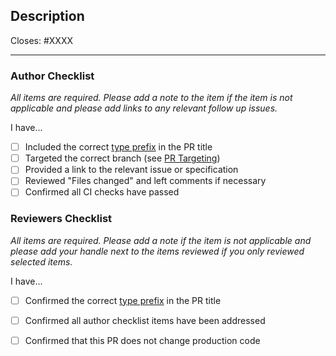 ## Description

Closes: #XXXX

<!-- Add a description of the changes that this PR introduces and the files that
are the most critical to review. -->

---

### Author Checklist

*All items are required. Please add a note to the item if the item is not applicable and
please add links to any relevant follow up issues.*

I have...

- [ ] Included the correct [type prefix](https://github.com/commitizen/conventional-commit-types/blob/v3.0.0/index.json) in the PR title
- [ ] Targeted the correct branch (see [PR Targeting](https://github.com/cosmos/gaia/blob/main/CONTRIBUTING.md#pr-targeting))
- [ ] Provided a link to the relevant issue or specification
- [ ] Reviewed "Files changed" and left comments if necessary
- [ ] Confirmed all CI checks have passed

### Reviewers Checklist

*All items are required. Please add a note if the item is not applicable and please add
your handle next to the items reviewed if you only reviewed selected items.*

I have...

- [ ] Confirmed the correct [type prefix](https://github.com/commitizen/conventional-commit-types/blob/v3.0.0/index.json) in the PR title
- [ ] Confirmed all author checklist items have been addressed
- [ ] Confirmed that this PR does not change production code

